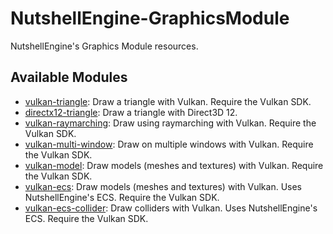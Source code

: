# NutshellEngine-GraphicsModule
NutshellEngine's Graphics Module resources.

## Available Modules
- [vulkan-triangle](https://github.com/Team-Nutshell/NutshellEngine-GraphicsModule/tree/module/vulkan-triangle): Draw a triangle with Vulkan. Require the Vulkan SDK.
- [directx12-triangle](https://github.com/Team-Nutshell/NutshellEngine-GraphicsModule/tree/module/directx12-triangle): Draw a triangle with Direct3D 12.
- [vulkan-raymarching](https://github.com/Team-Nutshell/NutshellEngine-GraphicsModule/tree/module/vulkan-raymarching): Draw using raymarching with Vulkan. Require the Vulkan SDK.
- [vulkan-multi-window](https://github.com/Team-Nutshell/NutshellEngine-GraphicsModule/tree/module/vulkan-multi-window): Draw on multiple windows with Vulkan. Require the Vulkan SDK.
- [vulkan-model](https://github.com/Team-Nutshell/NutshellEngine-GraphicsModule/tree/module/vulkan-model): Draw models (meshes and textures) with Vulkan. Require the Vulkan SDK.
- [vulkan-ecs](https://github.com/Team-Nutshell/NutshellEngine-GraphicsModule/tree/module/vulkan-ecs): Draw models (meshes and textures) with Vulkan. Uses NutshellEngine's ECS. Require the Vulkan SDK.
- [vulkan-ecs-collider](https://github.com/Team-Nutshell/NutshellEngine-GraphicsModule/tree/module/vulkan-ecs-collider): Draw colliders with Vulkan. Uses NutshellEngine's ECS. Require the Vulkan SDK.